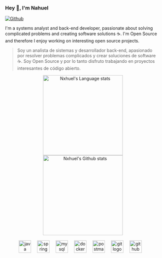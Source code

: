 


### Hey 👋, I'm Nahuel

[![Github](https://img.shields.io/github/followers/nxhuel?label=Follow&style=social)](https://github.com/nxhuel)

I'm a systems analyst and back-end developer, passionate about solving complicated problems and creating software solutions ☕. I'm Open Source and therefore I enjoy working on interesting open source projects.
> Soy un analista de sistemas y desarrollador back-end, apasionado por resolver problemas complicados y crear soluciones de software ☕. Soy Open Source y por lo tanto disfruto trabajando en proyectos interesantes de código abierto.

<!-- Dark Mode -->

<div align="center"> 
  <!-- Estadísticas de lenguajes más usados -->
  <a href="https://github.com/anuraghazra/github-readme-stats#gh-dark-mode-only">
    <img height=259 src="https://github-readme-stats.vercel.app/api/top-langs/?username=nxhuel&layout=compact&langs_count=12&hide_border=true&role=owner,collaborator&theme=dark&bg_color=000000#gh-dark-mode-only" alt="Nxhuel's Language stats"/>
  </a>
  
  <!-- Estadísticas generales -->
  <a href="https://github.com/anuraghazra/github-readme-stats#gh-dark-mode-only">
    <img height=259 src="https://github-readme-stats.vercel.app/api?username=nxhuel&show_icons=true&line_height=28&hide_border=true&card_width=347&include_all_commits=true&role=owner,collaborator&show=reviews,discussions_answered&rank_icon=percentile&exclude_repo=github-readme-stats&theme=dark&bg_color=000000#gh-dark-mode-only" alt="Nxhuel's Github stats" />
  </a>
</div>

<br/>

<!-- Skills -->

<div align="center">
  <img src="https://cdn.jsdelivr.net/gh/devicons/devicon/icons/java/java-original.svg" height="40" alt="java logo" />
  <img width="12" />
  <img src="https://cdn.jsdelivr.net/gh/devicons/devicon/icons/spring/spring-original.svg" height="40" alt="spring logo" />
  <img width="12" />
  <img src="https://cdn.jsdelivr.net/gh/devicons/devicon/icons/mysql/mysql-original.svg" height="40" alt="mysql logo" />
  <img width="12" />
  <img src="https://cdn.jsdelivr.net/gh/devicons/devicon/icons/docker/docker-original.svg" height="40" alt="docker logo" />
  <img width="12" />
  <img src="https://www.vectorlogo.zone/logos/getpostman/getpostman-icon.svg" height="40" alt="postman logo" />
  <img width="12" />
  <img src="https://cdn.jsdelivr.net/gh/devicons/devicon/icons/git/git-original.svg" height="40" alt="git logo" />
  <img width="12" />
  <img src="https://cdn.jsdelivr.net/gh/devicons/devicon/icons/github/github-original.svg" height="40" alt="github logo" />
  <img width="12" />
</div>

